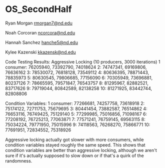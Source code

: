 # OS_SecondHalf
Ryan Morgan
rmorgan7@nd.edu

Noah Corcoran
ncorcora@nd.edu

Hannah Sanchez
hanche5@nd.edu

Kylee Kazenski
kkazensk@nd.edu


Code Testing Results:
Aggressive Locking (10 producers, 3000 iterations)
1 consumer: 76205940, 73392790, 74018624
2: 74747341, 69169806, 76636162
3: 78530072, 76818128, 73549112
4: 80636395, 78871443, 78835973
5: 80630545, 79806685, 77156090
6: 70305949, 73696881, 80237126
7: 78665595, 79571847, 76543757
8: 81295967, 82882521, 83717626
9: 79719044, 80842589, 82138258
10: 81271925, 83442744, 82808806

Condition Variables:
1 consumer: 77266681, 74257758, 73618918
2: 75174122, 72711753, 75679695
3: 80441454, 73882587, 76514862
4: 76653116, 76749425, 75129140
5: 77299985, 75016856, 71098167
6: 77208192, 76725213, 77063871
7: 77571241, 76759145, 69563115
8: 75034224, 79771950, 75015996
9: 74118563, 76268270, 75866771
10: 77691951, 72834552, 75318926

Aggressive locking actually got slower with more consumers, while condition variables stayed roughly the same speed.
This shows that condition variables are better than aggressive locking, although we aren't sure if it's actually supposed to slow down or if that's a quirk of the randomness.